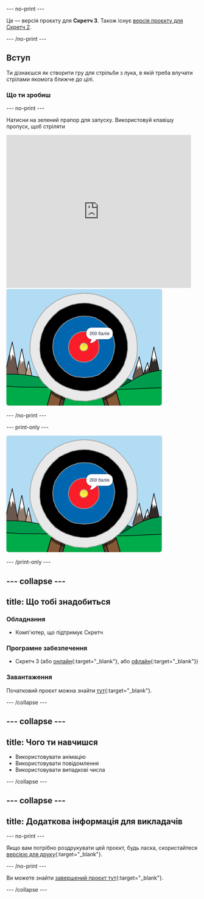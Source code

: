 --- no-print ---

Це — версія проєкту для **Скретч 3**. Також існує [версія проєкту для Скретч 2](https://projects.raspberrypi.org/uk-UA/projects/archery-scratch2).

--- /no-print ---

## Вступ

Ти дізнаєшся як створити гру для стрільби з лука, в якій треба влучати стрілами якомога ближче до цілі.

### Що ти зробиш

--- no-print ---

Натисни на зелений прапор для запуску. Використовуй клавішу пропуск, щоб стріляти

<div class="scratch-preview">
  <iframe allowtransparency="true" width="485" height="402" src="https://scratch.mit.edu/projects/embed/382750113/?autostart=false" frameborder="0" scrolling="no"></iframe>
  <img src="images/archery-final.png">
</div>

--- /no-print ---

--- print-only ---

![завершений проєкт](images/archery-final.png)

--- /print-only ---

--- collapse ---
---
title: Що тобі знадобиться
---

### Обладнання

+ Комп'ютер, що підтримує Скретч

### Програмне забезпечення

+ Скретч 3 (або [онлайн](http://rpf.io/scratchon){:target="_blank"}, або [офлайн](http://rpf.io/scratchoff){:target="_blank"})

### Завантаження

Початковий проєкт можна знайти [тут](http://rpf.io/p/uk-UA/archery-go){:target="_blank"}.

--- /collapse ---

--- collapse ---
---
title: Чого ти навчишся
---

+ Використовувати анімацію 
+ Використовувати повідомлення
+ Використовувати випадкові числа

--- /collapse ---

--- collapse ---
---
title: Додаткова інформація для викладачів
---

--- no-print ---

Якщо вам потрібно роздрукувати цей проєкт, будь ласка, скористайтеся [версією для друку](https://projects.raspberrypi.org/uk-UA/projects/archery/print){:target="_blank"}.

--- /no-print ---

Ви можете знайти [завершений проєкт тут](http://rpf.io/p/uk-UA/archery-get){:target="_blank"}.

--- /collapse ---